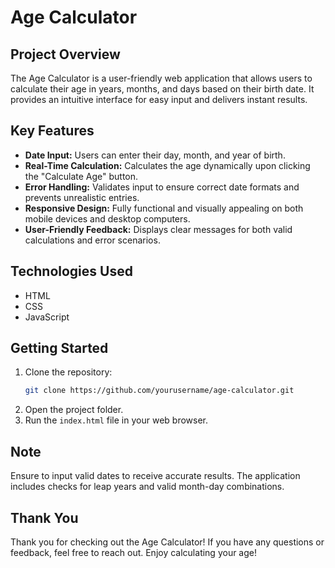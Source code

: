 # Age Calculator

## Project Overview
The Age Calculator is a user-friendly web application that allows users to calculate their age in years, months, and days based on their birth date. It provides an intuitive interface for easy input and delivers instant results.

## Key Features
- **Date Input:** Users can enter their day, month, and year of birth.
- **Real-Time Calculation:** Calculates the age dynamically upon clicking the "Calculate Age" button.
- **Error Handling:** Validates input to ensure correct date formats and prevents unrealistic entries.
- **Responsive Design:** Fully functional and visually appealing on both mobile devices and desktop computers.
- **User-Friendly Feedback:** Displays clear messages for both valid calculations and error scenarios.

## Technologies Used
- HTML
- CSS
- JavaScript

## Getting Started
1. Clone the repository:
   ```bash
   git clone https://github.com/yourusername/age-calculator.git
2. Open the project folder.
3. Run the `index.html` file in your web browser.

## Note
Ensure to input valid dates to receive accurate results. The application includes checks for leap years and valid month-day combinations.

## Thank You
Thank you for checking out the Age Calculator! If you have any questions or feedback, feel free to reach out. Enjoy calculating your age!
